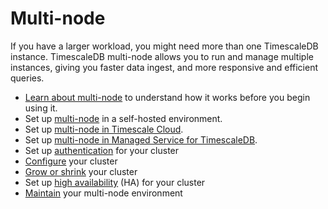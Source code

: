 # Multi-node
If you have a larger workload, you might need more than one TimescaleDB
instance. TimescaleDB multi-node allows you to run and manage multiple instances,
giving you faster data ingest, and more responsive and efficient queries.

*   [Learn about multi-node][about-multi-node] to understand how it works
    before you begin using it.
*   Set up [multi-node][setup-selfhosted] in a self-hosted environment.
*   Set up [multi-node in Timescale Cloud][setup-cloud].
*   Set up [multi-node in Managed Service for TimescaleDB][setup-mst].
*   Set up [authentication][multi-node-auth] for your cluster
*   [Configure][multi-node-config] your cluster
*   [Grow or shrink][multi-node-grow-shrink] your cluster
*   Set up [high availability][multi-node-ha] (HA) for your cluster
*   [Maintain][multi-node-maintenance] your multi-node environment

<!---*   [Backup and restore][multi-node-backup] your cluster -->

[about-multi-node]: /how-to-guides/multinode-timescaledb/about-multinode/
[setup-selfhosted]: /how-to-guides/multinode-timescaledb/multinode-setup/
[setup-cloud]: /cloud/:currentVersion:/cloud-multi-node/
[setup-mst]: /mst/:currentVersion:/mst-multi-node/
[multi-node-auth]: /how-to-guides/multinode-timescaledb/multinode-auth/
[multi-node-config]: /how-to-guides/multinode-timescaledb/multinode-config/
[multi-node-grow-shrink]: /how-to-guides/multinode-timescaledb/multinode-grow-shrink/
[multi-node-ha]: /how-to-guides/multinode-timescaledb/multinode-ha/
[multi-node-maintenance]: /how-to-guides/multinode-timescaledb/multinode-maintenance/
